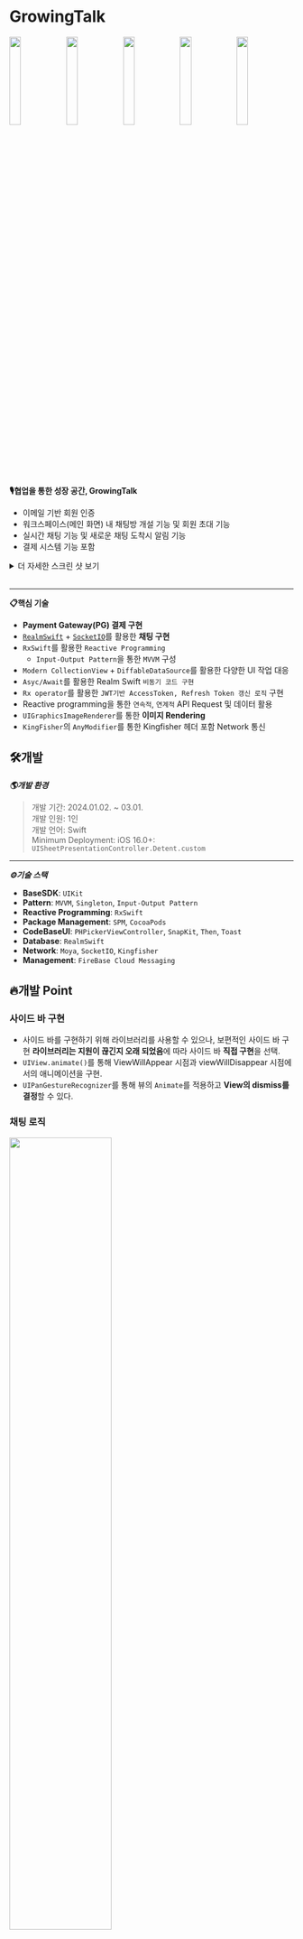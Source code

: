 # GrowingTalk
<img src="https://github.com/ILWAT/GrowingTalk/assets/87518434/00f1a045-30e3-44da-8849-4acfe329a697" width="20%"></img><img src="https://github.com/ILWAT/GrowingTalk/assets/87518434/6e4165a1-04b7-4334-99e2-99a14d16bf32" width="20%"></img><img src="https://github.com/ILWAT/GrowingTalk/assets/87518434/28862675-5c06-4378-bf63-9a16cdec941f" width="20%"></img><img src="https://github.com/ILWAT/GrowingTalk/assets/87518434/42e721e5-2805-4ec9-840c-b47ac5ae6e60" width="20%"></img><img src="https://github.com/ILWAT/GrowingTalk/assets/87518434/6c93b115-774d-4bb0-8447-27ec0070c983" width="20%"></img>

**🎙️협업을 통한 성장 공간, GrowingTalk**  

- 이메일 기반 회원 인증
- 워크스페이스(메인 화면) 내 채팅방 개설 기능 및 회원 초대 기능
- 실시간 채팅 기능 및 새로운 채팅 도착시 알림 기능
- 결제 시스템 기능 포함

<details>
<summary>더 자세한 스크린 샷 보기</summary>  
<div markdown="1">
<a href=https://github.com/ILWAT/GrowingTalk/pull/10)>🔗온보딩 화면</a></br>
<a href=https://github.com/ILWAT/GrowingTalk/pull/13>🔗회원가입</a></br>
<a href=https://github.com/ILWAT/GrowingTalk/pull/14>🔗로그인</a></br>
<a href=https://github.com/ILWAT/GrowingTalk/pull/18>🔗홈화면(워크스페이스)</a></br>
<a href=https://github.com/ILWAT/GrowingTalk/pull/20>🔗사이드 바</a></br>
<a href=https://github.com/ILWAT/GrowingTalk/pull/23>🔗채팅창 및 알림 기능</a></br>
<a href=https://github.com/ILWAT/GrowingTalk/pull/24>🔗PG결제</a></br>
</div>
</details> </br> 

----------

**📋핵심 기술**
- **Payment Gateway(PG) 결제 구현**
- [`RealmSwift`](https://github.com/realm/realm-swift.git) + [`SocketIO`](https://github.com/socketio/socket.io-client-swift.git)를 활용한 **채팅 구현**
- `RxSwift`를 활용한 `Reactive Programming`
  - `Input-Output Pattern`을 통한 `MVVM` 구성 
- `Modern CollectionView` + `DiffableDataSource`를 활용한 다양한 UI 작업 대응
- `Asyc/Await`를 활용한 Realm Swift `비동기 코드 구현`
- `Rx operator`를 활용한 `JWT기반 AccessToken, Refresh Token 갱신 로직` 구현
- Reactive programming을 통한 `연속적`, `연계적` API Request 및 데이터 활용
- `UIGraphicsImageRenderer`를 통한 **이미지 Rendering**
- `KingFisher`의 `AnyModifier`를 통한 Kingfisher 헤더 포함 Network 통신


## 🛠️개발
***🌎개발 환경***
> 개발 기간: 2024.01.02. ~ 03.01.  
> 개발 인원: 1인  
> 개발 언어: Swift  
> Minimum Deployment: iOS 16.0+: `UISheetPresentationController.Detent.custom`
---------
***⚙️기술 스택***
- **BaseSDK**: `UIKit`
- **Pattern**: `MVVM`, `Singleton`, `Input-Output Pattern`
- **Reactive Programming**: `RxSwift`
- **Package Management**: `SPM`, `CocoaPods`
- **CodeBaseUI**: `PHPickerViewController`, `SnapKit`, `Then`, `Toast`
- **Database**: `RealmSwift`
- **Network**: `Moya`, `SocketIO`, `Kingfisher`
- **Management**: `FireBase Cloud Messaging`  

## 🔥개발 Point
### 사이드 바 구현
- 사이드 바를 구현하기 위해 라이브러리를 사용할 수 있으나, 보편적인 사이드 바 구현 **라이브러리는 지원이 끊긴지 오래 되었음**에 따라 사이드 바 **직접 구현**을 선택.
- `UIView.animate()`를 통해 ViewWillAppear 시점과 viewWillDisappear 시점에서의 애니메이션을 구현.
- `UIPanGestureRecognizer`를 통해 뷰의 `Animate`를 적용하고 **View의 dismiss를 결정**할 수 있다.

### 채팅 로직
<img src="https://github.com/ILWAT/GrowingTalk/assets/87518434/756a373a-0bb1-4887-b3e2-51c894e70cca" width="60%"></img>
- 서버에서 채팅 내역에 대한 데이터를 받을 때, 모든 채팅 내역을 받게되면 채팅을 하면 할수록 서버 및 통신에 대해서 비용이 너무 커지게 된다.
- 그렇기 때문에 서버로부터 이미 받은 채팅 내역에 대해서는 로컬에 저장하여 CRD하는 방식으로 구현한 뒤, 로컬에서의 마지막 채팅을 기준으로 그 이후 채팅 내역을 받는 것으로 비용을 절감할 수 있다.
- 로컬 DB에 저장되어 있는 채팅내역, 서버 통신을 통해 채팅 내역을 받아오고 나면 `Socket`을 통해 실시간 데이터를 받아 채팅을 구현한다.
  



## ⚠Trouble Shooting
### 사이드바의 constraints + animate 문제: (`Main event loop`의 이해)
|문제 상황|정상|
|:--:|:--:|
|<img src="https://github.com/ILWAT/GrowingTalk/assets/87518434/6a4afd3b-0eb9-4001-b1e0-16a2aef8d715" width="20%"></img> |<img src="https://github.com/ILWAT/GrowingTalk/assets/87518434/da5ad0d6-a93c-457b-8363-b7465e8cede3" width="20%"></img>|

#### 문제점
- 사이드 바의 등장 애니메이션 효과를 적용하기 위해 사이드 바의 View 초기 위치를 너비만큼 현재 View로부터 음수 방향으로 Constraints를  viewDidLoad시점에 설정한 다음, ViewWillAppear 시점에 Constraints를 현재 View로 맞춰주어 UIView.animate() 메서드를 실행했으나, 뷰의 애니메이션이 **X 좌표 뿐만 아니라 Y좌표도 같이 Animation이 실행되는 문제점**이 발생
```Swift
private func sideBarAppearAnimation() {
      self.sideBarView.snp.updateConstraints { make in
            make.leading.equalTo(self.view)
        }
        UIView.animate(withDuration: 0.5, delay: 0) {
            self.view.layoutIfNeeded()
        }
}
```

#### 원인 및 해결
- 디버깅을 진행했을 때, viewWillAppear시점 전까지 사이드바 View의 초기 크기 및 위치가 모두 정해지지 않는 상태임을 확인
- `Main event loop`의 개념이 필요함.
  - 무작정 Constraints를 설정했다고 해서 바로 View에 Constraints가 적용되어 뷰의 위치와 크기가 결정되는 것이 아님.
  - `Main run loop`의 시점이 동작되어야 비로소 실질적 Constraints가 적용되어 뷰의 위치와 크기가 결정됨.
  - UIView.animate()는 Scope내에서의 View 변경사항을 그 이전과 비교하여 애니메이션을 실행하는 구조로 동작함.
  - 그렇기 때문에 ViewDidLoad() 실행 시점과 ViewWillAppear()가 실행되는 시점의 차이가 굉장히 짧은 경우, 실질적인 초기 Constraints가 적용되기 전에 Constratints가 덮어쓰기 되어 좌표(0, 0)과 Frame(0, 0)에 상태에서 최종 애니메이션이 실행되는 것이기에 이러한 문제가 발생.
  - Constraints가 덮어쓰기 되기 전에 `Main run loop`를 임의로 동작시켜 초기 뷰를 설정해 준 다음, Constraints를 바꾸어 animate를 실행하면 해당 문제가 해결됨.
```Swift
private func sideBarAppearAnimation() {
        self.view.layoutIfNeeded() //AutoLayout을 통해 뷰의 초기 위치와 크기를 잡았기에 애니메이션을 해당 메서드 실행 -> 뷰가 실제로 보여지기 전까지 초기 AutoLayout은 실행되지 않음.
        sideBarView.snp.updateConstraints { make in
            make.leading.equalTo(self.view)
        }
        UIView.animate(withDuration: 0.5, delay: 0) {
            self.view.layoutIfNeeded()
        }
    }
```

- 이와 같이

### 네비게이션 바의 UIBarButtonItem의 크기가 조절되지 않는 문제

|문제 상황|정상|
|:--:|:--:|
|<img width="341" alt="네비게이션 바 오류" src="https://github.com/ILWAT/GrowingTalk/assets/87518434/8990699d-9f56-41c7-9586-0292c19e1cd7">|<img width="314" alt="네비게이션 바 정상" src="https://github.com/ILWAT/GrowingTalk/assets/87518434/fc514b2e-e4da-4a34-885c-2f8681d8100f">|


- Left Bar Button Item을 기획 및 디자인에 맞추어 버튼 크기의 설정이 필요함.
  ```Swift
    let workSpaceImageButton = UIButton().then { view in
        view.frame = CGRect(origin: .zero, size: CGSize(width: 30, height: 30))
        let defaultImage = UIImage(named: "WorkSpace")
        view.setBackgroundImage(defaultImage, for: .normal)
        view.backgroundColor = .clear
        view.layer.cornerRadius = 8
        view.clipsToBounds = true
        view.contentMode = .scaleAspectFit
    }

    lazy var workSpaceImageBarButton =  UIBarButtonItem(customView: workSpaceImageButton)

    ...

    navigationItem.setLeftBarButton(workSpaceImageBarButton, animated: true)

- 이 상황에서 버튼의 사이즈를 **Constraints 혹은 Frame으로 크기를 설정해 주어도 지정한 사이즈대로 구현되지 않는 문제** 발생.
- `UIButton`안의 image를 설정하는 경우, **설정한 image의 크기에 따라 button내 ImageView의 크기가 결정되고 button은 해당 imageView의 크기보다 작게 설정될 수 없기 때문에 해당 문제가 발생하는 것을 확인.**
- button 내 image를 설정하고 싶은 button의 사이즈보다 작게 resizing하여 button의 사이즈를 설정해주면 정상적으로 사이즈 조절이 가능.

  ```Swift
    let workSpaceImageButton = UIButton().then { view in
        view.frame = CGRect(origin: .zero, size: CGSize(width: 30, height: 30))
        let defaultImage = UIImage(named: "WorkSpace")?.resizingByRenderer(size: CGSize(width: 30, height: 30), tintColor: .BackgroundColor.backgroundPrimaryColor)
        view.setBackgroundImage(defaultImage, for: .normal)
        view.backgroundColor = .clear
        view.layer.cornerRadius = 8
        view.clipsToBounds = true
        view.contentMode = .scaleAspectFit
    }
    
    lazy var workSpaceImageBarButton =  UIBarButtonItem(customView: workSpaceImageButton)
    
    ...

    navigationItem.setLeftBarButton(workSpaceImageBarButton, animated: true)



## 📔회고
- 최초로 PG사의 SDK를 통해 결제를 달 수 있어, **결제 시스템 구현에 대한 두려움이 해소**되었다.
- 열거형을 RawValue로 초기화 해야하는 상황에서 추상화를 하기 위해 많은 고민을 끝에 `RawValue Protocol`을 알게되었고 이를 통해 NetworkError에 관해서 추상화하여 Generic사용이 가능하게 하여 재사용성을 높일 수 있게 되었다.
- Moya의 TargetType(Router Pattern)을 **DI를 통해 분리**를 했다면 유지보수성이 좋고 간결한 코드를 작성할 수 있을 것 같지만 실제로 적용하지 못해 아쉽다.

